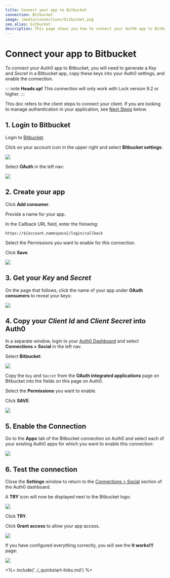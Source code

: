 ```yaml
---
title: Connect your app to Bitbucket
connection: Bitbucket
image: /media/connections/bitbucket.png
seo_alias: bitbucket
description: This page shows you how to connect your Auth0 app to Bitbucket. You will need to generate keys, copy these into your Auth0 settings, and enable the connection.
---
```


# Connect your app to Bitbucket

To connect your Auth0 app to Bitbucket, you will need to generate a *Key* and *Secret* in a Bitbucket app, copy these keys into your Auth0 settings, and enable the connection.

::: note
  <strong>Heads up!</strong> This connection will only work with Lock version 9.2 or higher.
:::

This doc refers to the client steps to connect your client. If you are looking to manage authentication in your application, see [Next Steps](#next-steps) below.

## 1. Login to Bitbucket

Login to [Bitbucket](https://bitbucket.org/).

Click on your account icon in the upper right and select **Bitbucket settings**: 

![](/media/articles/connections/social/bitbucket/bitbucket-01.png)

Select **OAuth**  in the left nav:

![](/media/articles/connections/social/bitbucket/bitbucket-02.png)

## 2. Create your app

Click **Add consumer**.

Provide a name for your app.

In the Callback URL field, enter the folowing:

`https://${account.namespace}/login/callback`

Select the Permissions you want to enable for this connection.

Click **Save**.

![](/media/articles/connections/social/bitbucket/bitbucket-03.png)

## 3. Get your *Key* and *Secret*

On the page that follows, click the name of your app under **OAuth consumers** to reveal your keys:

![](/media/articles/connections/social/bitbucket/bitbucket-04.png)

## 4. Copy your *Client Id* and *Client Secret* into Auth0

In a separate window, login to your [Auth0 Dashboard](${manage_url}) and select **Connections > Social** in the left nav. 

Select **Bitbucket**:

![](/media/articles/connections/social/bitbucket/bitbucket-05.png)

Copy the `Key` and `Secret` from the **OAuth integrated applications** page on Bitbucket into the fields on this page on Auth0.

Select the **Permissions** you want to enable.

Click **SAVE**.

![](/media/articles/connections/social/bitbucket/bitbucket-06.png)

## 5. Enable the Connection

Go to the **Apps** tab of the Bitbucket connection on Auth0 and select each of your existing Auth0 apps for which you want to enable this connection:

![](/media/articles/connections/social/bitbucket/bitbucket-07.png)

## 6. Test the connection

Close the **Settings** window to return to the [Connections > Social](${manage_url}/#/connections/social) section of the Auth0 dashboard.

A **TRY** icon will now be displayed next to the Bitbucket logo:

![](/media/articles/connections/social/bitbucket/bitbucket-08.png)

Click **TRY**.

Click **Grant access** to allow your app access.

![](/media/articles/connections/social/bitbucket/bitbucket-09.png)

If you have configured everything correctly, you will see the **It works!!!** page:

![](/media/articles/connections/social/bitbucket/bitbucket-10.png)

<%= include('../_quickstart-links.md') %>
